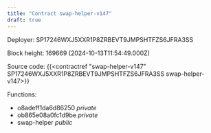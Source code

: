 ```yaml
---
title: "Contract swap-helper-v147"
draft: true
---
```

Deployer: SP17246WXJ5XXR1P8ZRBEVT9JMPSHTFZS6JFRA3SS


 



Block height: 169669 (2024-10-13T11:54:49.000Z)

Source code: {{<contractref "swap-helper-v147" SP17246WXJ5XXR1P8ZRBEVT9JMPSHTFZS6JFRA3SS swap-helper-v147>}}

Functions:

* o8adeff1da6d86250 _private_
* ob865e08a0fc1d9be _private_
* swap-helper _public_
